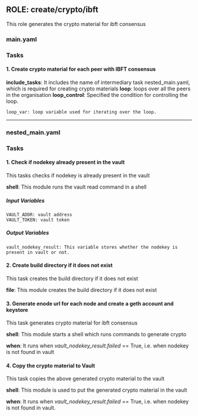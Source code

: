 ## ROLE: create/crypto/ibft
This role generates the crypto material for ibft consensus
### main.yaml
### Tasks

#### 1. Create crypto material for each peer with IBFT consensus
**include_tasks**: It includes the name of intermediary task nested_main.yaml, which is required for creating crypto materials
**loop**: loops over all the peers in the organisation
**loop_control**: Specified the condition for controlling the loop.

    loop_var: loop variable used for iterating over the loop.

-----------------------

### nested_main.yaml

### Tasks
#### 1. Check if nodekey already present in the vault
This tasks checks if nodekey is already present in the vault

**shell**: This module runs the vault read command in a shell

##### Input Variables

    VAULT_ADDR: vault address
    VAULT_TOKEN: vault token

##### Output Variables

    vault_nodekey_result: This variable stores whether the nodekey is present in vault or not.

#### 2. Create build directory if it does not exist
This task creates the build directory if it does not exist

**file**: This module creates the build directory if it does not exist


#### 3. Generate enode url for each node and create a geth account and keystore
This task generates crypto material for ibft consensus

**shell**: This module starts a shell which runs commands to generate crypto


**when**: It runs when *vault_nodekey_result.failed* == True, i.e. when nodekey is not found in vault

#### 4. Copy the crypto material to Vault
This task copies the above generated crypto material to the vault

**shell**: This module is used to put the generated crypto material in the vault

**when**: It runs when *vault_nodekey_result.failed* == True, i.e. when nodekey is not found in vault.
